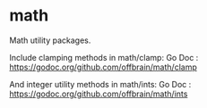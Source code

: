 # math

Math utility packages.

Include clamping methods in math/clamp:
    Go Doc : https://godoc.org/github.com/offbrain/math/clamp

And integer utility methods in math/ints:
    Go Doc : https://godoc.org/github.com/offbrain/math/ints
